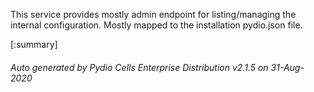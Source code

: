 






This service provides mostly admin endpoint for listing/managing the internal configuration. Mostly mapped to the installation pydio.json file.

[:summary]

###### Auto generated by Pydio Cells Enterprise Distribution v2.1.5 on 31-Aug-2020
